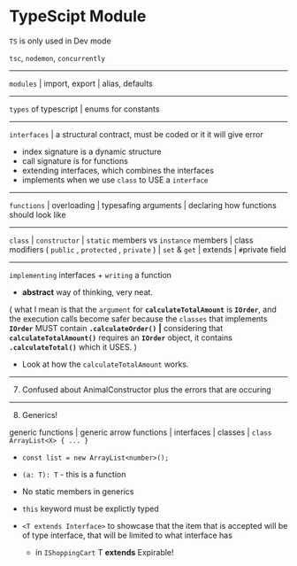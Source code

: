 # TypeScipt Module

`TS` is only used in Dev mode

`tsc`, `nodemon`, `concurrently`

---

`modules` | import, export | alias, defaults

---

`types` of typescript | enums for constants

---

`interfaces` | a structural contract, must be coded or it it will give error

-   index signature is a dynamic structure
-   call signature is for functions
-   extending interfaces, which combines the interfaces
-   implements when we use `class` to USE a `interface`

---

`functions` | overloading | typesafing arguments | declaring how functions should look like

---

`class` | `constructor` | `static` members vs `instance` members | class modifiers ( `public` , `protected` , `private` ) | `set` & `get` | extends | `#`private field

---

`implementing` interfaces + `writing` a function

-   **abstract** way of thinking, very neat.

( what I mean is that the `argument` for **`calculateTotalAmount`** is **`IOrder`**, and the execution calls become safer because the `classes` that implements **`IOrder`** MUST contain **`.calculateOrder()`** **|** considering that **`calculateTotalAmount()`** requires an **`IOrder`** object, it contains **`.calculateTotal()`** which it USES. )

-   Look at how the `calculateTotalAmount` works.

---

7. Confused about AnimalConstructor plus the errors that are occuring

---

8. Generics!

generic functions | generic arrow functions | interfaces | classes | `class ArrayList<X> { ... } `

-   `const list = new ArrayList<number>();`

-   `(a: T): T` - this is a function

-   No static members in generics

-   `this` keyword must be explictly typed

-   `<T extends Interface>` to showcase that the item that is accepted will be of type interface, that will be limited to what interface has
    -   in `IShoppingCart` T **extends** Expirable!
